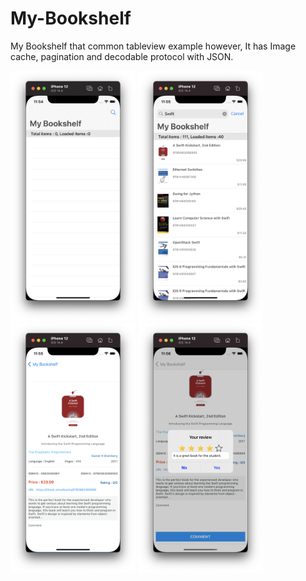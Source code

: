 # My-Bookshelf
My Bookshelf that common tableview example however, It has Image cache, pagination and decodable protocol with JSON.

<img src= "https://github.com/iOS-Xcode/My-Bookshelf/blob/main/My%20Bookshelf/ScreenShots/ScreenShot1.png" width="200" height="400">
<img src= "https://github.com/iOS-Xcode/My-Bookshelf/blob/main/My%20Bookshelf/ScreenShots/ScreenShot2.png" width="200" height="400">
<img src= "https://github.com/iOS-Xcode/My-Bookshelf/blob/main/My%20Bookshelf/ScreenShots/ScreenShot3.png?raw=true" width="200" height="400">
<img src= "https://github.com/iOS-Xcode/My-Bookshelf/blob/main/My%20Bookshelf/ScreenShots/ScreenShot4.png?raw=true" width="200" height="400">
